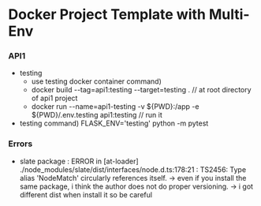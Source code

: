 # Docker Project Template with Multi-Env

### API1
  - testing
     - use testing docker container
     command)
      - docker build --tag=api1:testing --target=testing . 
        // at root directory of api1 project
      - docker run --name=api1-testing -v ${PWD}:/app -e ${PWD}/.env.testing api1:testing 
        // run it
  - testing
    command) FLASK_ENV='testing' python -m pytest 

### Errors
  - slate package
    : ERROR in [at-loader] ./node_modules/slate/dist/interfaces/node.d.ts:178:21 
    : TS2456: Type alias 'NodeMatch' circularly references itself.
      -> even if you install the same package, i think the author does not do proper versioning.
      -> i got different dist when install it so be careful
